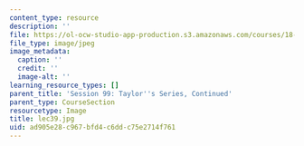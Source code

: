 ```yaml
---
content_type: resource
description: ''
file: https://ol-ocw-studio-app-production.s3.amazonaws.com/courses/18-01sc-single-variable-calculus-fall-2010/ad905e28c967bfd4c6ddc75e2714f761_lec39.jpg
file_type: image/jpeg
image_metadata:
  caption: ''
  credit: ''
  image-alt: ''
learning_resource_types: []
parent_title: 'Session 99: Taylor''s Series, Continued'
parent_type: CourseSection
resourcetype: Image
title: lec39.jpg
uid: ad905e28-c967-bfd4-c6dd-c75e2714f761
---
```


